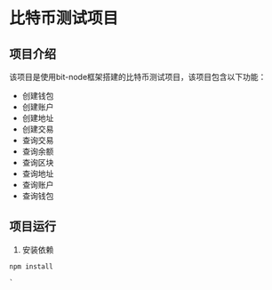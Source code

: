 # 比特币测试项目
    
## 项目介绍

该项目是使用bit-node框架搭建的比特币测试项目，该项目包含以下功能：

- 创建钱包
- 创建账户
- 创建地址
- 创建交易
- 查询交易
- 查询余额
- 查询区块
- 查询地址
- 查询账户
- 查询钱包

## 项目运行

1. 安装依赖

```bash
npm install
```
        
    `